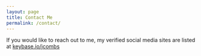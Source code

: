 ```yaml
---
layout: page
title: Contact Me
permalink: /contact/
---
```


If you would like to reach out to me, my verified social media sites are listed at [keybase.io/jcombs](https://keybase.io/jcombs)